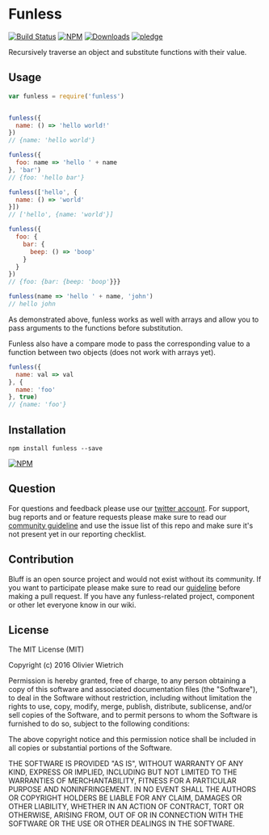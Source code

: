 # Funless

  [![Build Status](https://travis-ci.org/bredele/funless.svg?branch=master)](https://travis-ci.org/bredele/funless)
  [![NPM](https://img.shields.io/npm/v/funless.svg)](https://www.npmjs.com/package/funless)
  [![Downloads](https://img.shields.io/npm/dm/funless.svg)](http://npm-stat.com/charts.html?package=funless)
  [![pledge](https://bredele.github.io/contributing-guide/community-pledge.svg)](https://github.com/bredele/contributing-guide/blob/master/guidelines.md)

Recursively traverse an object and substitute functions with their value.

## Usage

```js
var funless = require('funless')


funless({
  name: () => 'hello world!'
})
// {name: 'hello world'}

funless({
  foo: name => 'hello ' + name
}, 'bar')
// {foo: 'hello bar'}

funless(['hello', {
  name: () => 'world'
}])
// ['hello', {name: 'world'}]

funless({
  foo: {
    bar: {
      beep: () => 'boop'
    }
  }
})
// {foo: {bar: {beep: 'boop'}}}

funless(name => 'hello ' + name, 'john')
// hello john
```

As demonstrated above, funless works as well with arrays and allow you to pass arguments to the functions before substitution.

Funless also have a compare mode to pass the corresponding value to a function between two objects (does not work with arrays yet).

```js
funless({
  name: val => val  
}, {
  name: 'foo'
}, true)
// {name: 'foo'}
```

## Installation

```shell
npm install funless --save
```

[![NPM](https://nodei.co/npm/funless.png)](https://nodei.co/npm/funless/)


## Question

For questions and feedback please use our [twitter account](https://twitter.com/bredeleca). For support, bug reports and or feature requests please make sure to read our
<a href="https://github.com/bredele/contributing-guide/blob/master/guidelines.md" target="_blank">community guideline</a> and use the issue list of this repo and make sure it's not present yet in our reporting checklist.

## Contribution

Bluff is an open source project and would not exist without its community. If you want to participate please make sure to read our <a href="https://github.com/bredele/contributing-guide/blob/master/guidelines.md" target="_blank">guideline</a> before making a pull request. If you have any funless-related project, component or other let everyone know in our wiki.

## License

The MIT License (MIT)

Copyright (c) 2016 Olivier Wietrich

Permission is hereby granted, free of charge, to any person obtaining a copy
of this software and associated documentation files (the "Software"), to deal
in the Software without restriction, including without limitation the rights
to use, copy, modify, merge, publish, distribute, sublicense, and/or sell
copies of the Software, and to permit persons to whom the Software is
furnished to do so, subject to the following conditions:

The above copyright notice and this permission notice shall be included in all
copies or substantial portions of the Software.

THE SOFTWARE IS PROVIDED "AS IS", WITHOUT WARRANTY OF ANY KIND, EXPRESS OR
IMPLIED, INCLUDING BUT NOT LIMITED TO THE WARRANTIES OF MERCHANTABILITY,
FITNESS FOR A PARTICULAR PURPOSE AND NONINFRINGEMENT. IN NO EVENT SHALL THE
AUTHORS OR COPYRIGHT HOLDERS BE LIABLE FOR ANY CLAIM, DAMAGES OR OTHER
LIABILITY, WHETHER IN AN ACTION OF CONTRACT, TORT OR OTHERWISE, ARISING FROM,
OUT OF OR IN CONNECTION WITH THE SOFTWARE OR THE USE OR OTHER DEALINGS IN THE
SOFTWARE.
